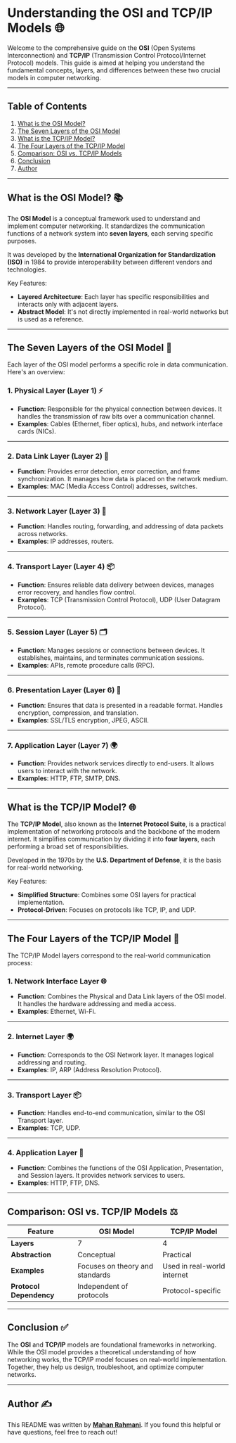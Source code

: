 # Understanding the OSI and TCP/IP Models 🌐

Welcome to the comprehensive guide on the **OSI** (Open Systems Interconnection) and **TCP/IP** (Transmission Control Protocol/Internet Protocol) models. This guide is aimed at helping you understand the fundamental concepts, layers, and differences between these two crucial models in computer networking.

---

## Table of Contents
1. [What is the OSI Model?](#what-is-the-osi-model)
2. [The Seven Layers of the OSI Model](#the-seven-layers-of-the-osi-model)
3. [What is the TCP/IP Model?](#what-is-the-tcpip-model)
4. [The Four Layers of the TCP/IP Model](#the-four-layers-of-the-tcpip-model)
5. [Comparison: OSI vs. TCP/IP Models](#comparison-osi-vs-tcpip-models)
6. [Conclusion](#conclusion)
7. [Author](#author)

---

## What is the OSI Model? 📚

The **OSI Model** is a conceptual framework used to understand and implement computer networking. It standardizes the communication functions of a network system into **seven layers**, each serving specific purposes. 

It was developed by the **International Organization for Standardization (ISO)** in 1984 to provide interoperability between different vendors and technologies.

Key Features:
- **Layered Architecture**: Each layer has specific responsibilities and interacts only with adjacent layers.
- **Abstract Model**: It's not directly implemented in real-world networks but is used as a reference.

---

## The Seven Layers of the OSI Model 🧩

Each layer of the OSI model performs a specific role in data communication. Here's an overview:

### 1. **Physical Layer** (Layer 1) ⚡
- **Function**: Responsible for the physical connection between devices. It handles the transmission of raw bits over a communication channel.
- **Examples**: Cables (Ethernet, fiber optics), hubs, and network interface cards (NICs).

---

### 2. **Data Link Layer** (Layer 2) 🔗
- **Function**: Provides error detection, error correction, and frame synchronization. It manages how data is placed on the network medium.
- **Examples**: MAC (Media Access Control) addresses, switches.

---

### 3. **Network Layer** (Layer 3) 📡
- **Function**: Handles routing, forwarding, and addressing of data packets across networks.
- **Examples**: IP addresses, routers.

---

### 4. **Transport Layer** (Layer 4) 📦
- **Function**: Ensures reliable data delivery between devices, manages error recovery, and handles flow control.
- **Examples**: TCP (Transmission Control Protocol), UDP (User Datagram Protocol).

---

### 5. **Session Layer** (Layer 5) 🗂️
- **Function**: Manages sessions or connections between devices. It establishes, maintains, and terminates communication sessions.
- **Examples**: APIs, remote procedure calls (RPC).

---

### 6. **Presentation Layer** (Layer 6) 🎨
- **Function**: Ensures that data is presented in a readable format. Handles encryption, compression, and translation.
- **Examples**: SSL/TLS encryption, JPEG, ASCII.

---

### 7. **Application Layer** (Layer 7) 🌍
- **Function**: Provides network services directly to end-users. It allows users to interact with the network.
- **Examples**: HTTP, FTP, SMTP, DNS.

---

## What is the TCP/IP Model? 🌐

The **TCP/IP Model**, also known as the **Internet Protocol Suite**, is a practical implementation of networking protocols and the backbone of the modern internet. It simplifies communication by dividing it into **four layers**, each performing a broad set of responsibilities.

Developed in the 1970s by the **U.S. Department of Defense**, it is the basis for real-world networking.

Key Features:
- **Simplified Structure**: Combines some OSI layers for practical implementation.
- **Protocol-Driven**: Focuses on protocols like TCP, IP, and UDP.

---

## The Four Layers of the TCP/IP Model 🔄

The TCP/IP Model layers correspond to the real-world communication process:

### 1. **Network Interface Layer** 🌐
- **Function**: Combines the Physical and Data Link layers of the OSI model. It handles the hardware addressing and media access.
- **Examples**: Ethernet, Wi-Fi.

---

### 2. **Internet Layer** 🌍
- **Function**: Corresponds to the OSI Network layer. It manages logical addressing and routing.
- **Examples**: IP, ARP (Address Resolution Protocol).

---

### 3. **Transport Layer** 📦
- **Function**: Handles end-to-end communication, similar to the OSI Transport layer.
- **Examples**: TCP, UDP.

---

### 4. **Application Layer** 📧
- **Function**: Combines the functions of the OSI Application, Presentation, and Session layers. It provides network services to users.
- **Examples**: HTTP, FTP, DNS.

---

## Comparison: OSI vs. TCP/IP Models ⚖️

| Feature                | OSI Model                         | TCP/IP Model                  |
|------------------------|------------------------------------|-------------------------------|
| **Layers**             | 7                                 | 4                             |
| **Abstraction**        | Conceptual                        | Practical                     |
| **Examples**           | Focuses on theory and standards   | Used in real-world internet   |
| **Protocol Dependency**| Independent of protocols          | Protocol-specific             |

---

## Conclusion ✅

The **OSI** and **TCP/IP** models are foundational frameworks in networking. While the OSI model provides a theoretical understanding of how networking works, the TCP/IP model focuses on real-world implementation. Together, they help us design, troubleshoot, and optimize computer networks.

---

## Author ✍️
This README was written by **[Mahan Rahmani](https://github.com/mhnrhmni)**. If you found this helpful or have questions, feel free to reach out!

